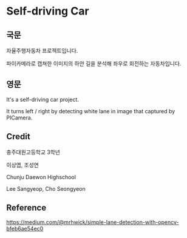 # Self-driving Car

## 국문
자율주행자동차 프로젝트입니다.

파이카메라로 캡쳐한 이미지의 하얀 길을 분석해 좌우로 회전하는 자동차입니다.

## 영문
It's a self-driving car project.

It turns left / right by detecting white lane in image that captured by PICamera.


## Credit
충주대원고등학교 3학년

이상엽, 조성연

Chunju Daewon Highschool

Lee Sangyeop, Cho Seongyeon

## Reference
https://medium.com/@mrhwick/simple-lane-detection-with-opencv-bfeb6ae54ec0